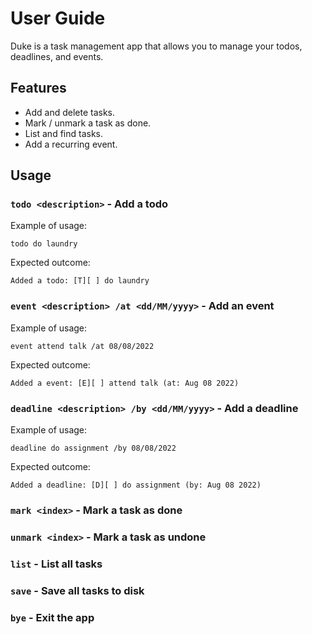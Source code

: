 # User Guide
Duke is a task management app that allows you to manage your todos, deadlines, and events. 
## Features 

- Add and delete tasks.
- Mark / unmark a task as done.
- List and find tasks.
- Add a recurring event.


## Usage

### `todo <description>` - Add a todo

Example of usage: 

`todo do laundry`

Expected outcome:

```
Added a todo: [T][ ] do laundry
```

### `event <description> /at <dd/MM/yyyy>` - Add an event

Example of usage:

`event attend talk /at 08/08/2022`

Expected outcome:

```
Added a event: [E][ ] attend talk (at: Aug 08 2022)
```

### `deadline <description> /by <dd/MM/yyyy>` - Add a deadline

Example of usage:

`deadline do assignment /by 08/08/2022`

Expected outcome:

```
Added a deadline: [D][ ] do assignment (by: Aug 08 2022)
```
### `mark <index>` - Mark a task as done
### `unmark <index>` - Mark a task as undone
### `list` - List all tasks
### `save` - Save all tasks to disk
### `bye` - Exit the app
